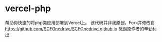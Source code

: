 # vercel-php
帮助你快速的将php类应用部署到Vercel上。
该代码并非我原创，Fork并修改自<a href="https://github.com/SCFOnedrive/SCFOnedrive.github.io">https://github.com/SCFOnedrive/SCFOnedrive.github.io</a>
感谢原作者的辛勤付出!
